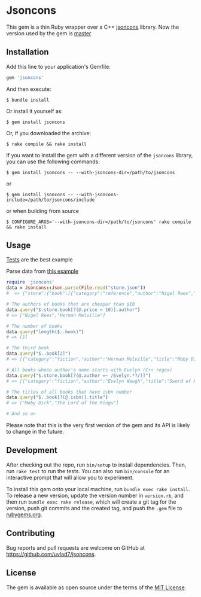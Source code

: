 # Jsoncons

This gem is a thin Ruby wrapper over a C++ [jsoncons](https://github.com/danielaparker/jsoncons) library.
Now the version used by the gem is [master](https://github.com/danielaparker/jsoncons/tree/73c85182dc56d4441cdcd97255b23aa6f15b9121)

## Installation

Add this line to your application's Gemfile:

```ruby
gem 'jsoncons'
```

And then execute:

    $ bundle install

Or install it yourself as:

    $ gem install jsoncons

Or, if you downloaded the archive:

    $ rake compile && rake install

If you want to install the gem with a different version of the `jsoncons` library, you can use the following commands:

    $ gem install jsoncons -- --with-jsoncons-dir=/path/to/jsoncons

or

    $ gem install jsoncons -- --with-jsoncons-include=/path/to/jsoncons/include

or when building from source

    $ CONFIGURE_ARGS='--with-jsoncons-dir=/path/to/jsoncons' rake compile && rake install

## Usage

[Tests](https://github.com/uvlad7/ruby-jsoncons/blob/master/test/jsoncons_test.rb) are the best example

Parse data from [this example](https://github.com/danielaparker/jsoncons/blob/master/doc/ref/jsonpath/json_query.md)

```ruby
require 'jsoncons'
data = Jsoncons::Json.parse(File.read("store.json"))
#  => {"store":{"book":[{"category":"reference","author":"Nigel Rees","title":"Sayings of the Century","price":8.95},{"category":"fiction","author":"Evelyn Waugh","title":"Sword of Honour","price":12.99},{"category":"fiction","author":"Herman Melville","title":"Moby Dick","isbn":"0-553-21311-3","price":8.99},{"category":"fiction","author":"J. R. R. Tolkien","title":"The Lord of the Rings","isbn":"0-395-19395-8","price":22.99}]}} 

# The authors of books that are cheaper than $10
data.query("$.store.book[?(@.price < 10)].author")
# => ["Nigel Rees","Herman Melville"]

# The number of books
data.query("length($..book)")
# => [1] 

# The third book
data.query("$..book[2]")
# => [{"category":"fiction","author":"Herman Melville","title":"Moby Dick","isbn":"0-553-21311-3","price":8.99}] 

# All books whose author's name starts with Evelyn (C++ regex)
data.query("$.store.book[?(@.author =~ /Evelyn.*?/)]")
# => [{"category":"fiction","author":"Evelyn Waugh","title":"Sword of Honour","price":12.99}]

# The titles of all books that have isbn number
data.query("$..book[?(@.isbn)].title")
# => ["Moby Dick","The Lord of the Rings"]

# And so on
```

Please note that this is the very first version of the gem and its API is likely to change in the future.

## Development

After checking out the repo, run `bin/setup` to install dependencies. Then, run `rake test` to run the tests. You can also run `bin/console` for an interactive prompt that will allow you to experiment.

To install this gem onto your local machine, run `bundle exec rake install`. To release a new version, update the version number in `version.rb`, and then run `bundle exec rake release`, which will create a git tag for the version, push git commits and the created tag, and push the `.gem` file to [rubygems.org](https://rubygems.org).

## Contributing

Bug reports and pull requests are welcome on GitHub at https://github.com/uvlad7/jsoncons.

## License

The gem is available as open source under the terms of the [MIT License](https://opensource.org/licenses/MIT).
